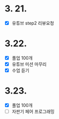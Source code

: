 # 3. 21.

- [x] 유튜브 step2 리뷰요청

# 3.22.

- [x] 풀업 100개
- [x] 유튜브 미션 마무리
- [x] 수업 듣기

# 3.23.

- [x] 풀업 100개
- [ ] 자판기 페어 프로그래밍
